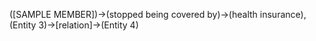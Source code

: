 ([SAMPLE MEMBER])->(stopped being covered by)->(health insurance), (Entity 3)->[relation]->(Entity 4)